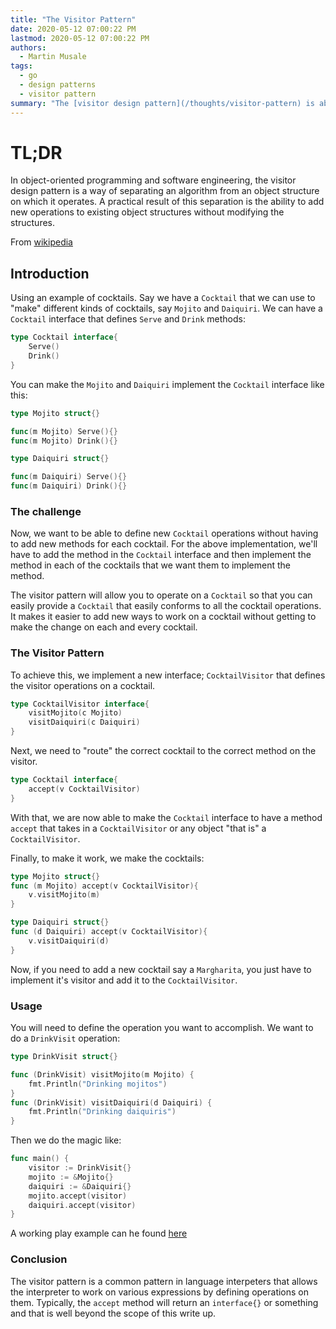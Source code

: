 ```yaml
---
title: "The Visitor Pattern"
date: 2020-05-12 07:00:22 PM
lastmod: 2020-05-12 07:00:22 PM
authors:
  - Martin Musale
tags:
  - go
  - design patterns
  - visitor pattern
summary: "The [visitor design pattern](/thoughts/visitor-pattern) is about the pattern and also gives an explanation on it's usage in a simple example using Go."
---
```


# TL;DR

In object-oriented programming and software engineering, the visitor design pattern is a way of separating an algorithm from an object structure on which it operates. A practical result of this separation is the ability to add new operations to existing object structures without modifying the structures.

From [wikipedia](https://www.google.com/url?sa=t&rct=j&q=&esrc=s&source=web&cd=41&cad=rja&uact=8&ved=2ahUKEwjZ_K2D4q7pAhVBRBoKHZdPCyEQmhMwKHoECA8QGA&url=https%3A%2F%2Fen.wikipedia.org%2Fwiki%2FVisitor_pattern&usg=AOvVaw1FL-fqGJAkuwqC4C4YZ7YM)

## Introduction

Using an example of cocktails. Say we have a `Cocktail` that we can use to "make" different kinds of cocktails, say `Mojito` and `Daiquiri`. We can have a `Cocktail` interface that defines `Serve` and `Drink` methods:

```go
type Cocktail interface{
    Serve()
    Drink()
}
```

You can make the `Mojito` and `Daiquiri` implement the `Cocktail` interface like this:

```go
type Mojito struct{}

func(m Mojito) Serve(){}
func(m Mojito) Drink(){}

type Daiquiri struct{}

func(m Daiquiri) Serve(){}
func(m Daiquiri) Drink(){}
```

### The challenge

Now, we want to be able to define new `Cocktail` operations without having to add new methods for each cocktail. For the above implementation, we'll have to add the method in the `Cocktail` interface and then implement the method in each of the cocktails that we want them to implement the method.

The visitor pattern will allow you to operate on a `Cocktail` so that you can easily provide a `Cocktail` that easily conforms to all the cocktail operations. It makes it easier to add new ways to work on a cocktail without getting to make the change on each and every cocktail.

### The Visitor Pattern

To achieve this, we implement a new interface; `CocktailVisitor` that defines the visitor operations on a cocktail.

```go
type CocktailVisitor interface{
    visitMojito(c Mojito)
    visitDaiquiri(c Daiquiri)
}
```

Next, we need to "route" the correct cocktail to the correct method on the visitor.

```go
type Cocktail interface{
    accept(v CocktailVisitor)
}
```

With that, we are now able to make the `Cocktail` interface to have a method `accept` that takes in a `CocktailVisitor` or any object "that is" a `CocktailVisitor`.

Finally, to make it work, we make the cocktails:

```go
type Mojito struct{}
func (m Mojito) accept(v CocktailVisitor){
    v.visitMojito(m)
}

type Daiquiri struct{}
func (d Daiquiri) accept(v CocktailVisitor){
    v.visitDaiquiri(d)
}
```

Now, if you need to add a new cocktail say a `Margharita`, you just have to implement it's visitor and add it to the `CocktailVisitor`.

### Usage

You will need to define the operation you want to accomplish. We want to do a `DrinkVisit` operation:

```go
type DrinkVisit struct{}

func (DrinkVisit) visitMojito(m Mojito) {
	fmt.Println("Drinking mojitos")
}
func (DrinkVisit) visitDaiquiri(d Daiquiri) {
	fmt.Println("Drinking daiquiris")
}
```

Then we do the magic like:

```go
func main() {
	visitor := DrinkVisit{}
	mojito := &Mojito{}
	daiquiri := &Daiquiri{}
	mojito.accept(visitor)
	daiquiri.accept(visitor)
}
```

A working play example can he found [here](https://play.golang.org/p/5f_CjjuCvE-)

### Conclusion

The visitor pattern is a common pattern in language interpeters that allows the interpreter to work on various expressions by defining operations on them. Typically, the `accept` method will return an `interface{}` or something and that is well beyond the scope of this write up.
